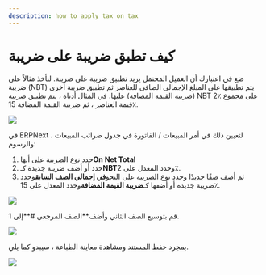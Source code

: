 ```yaml
---
description: how to apply tax on tax
---
```


# كيف تطبق ضريبة على ضريبة

ضع في اعتبارك أن العميل المحتمل يريد تطبيق ضريبة على ضريبة. لنأخذ مثالاً على ضريبة (NBT) يتم تطبيقها على المبلغ الإجمالي الصافي للعناصر ثم تطبيق ضريبة أخرى (ضريبة القيمة المضافة) عليها. في المثال أدناه ، يتم تطبيق ضريبة NBT 2٪ على مجموع قيمة العناصر ، ثم ضريبة القيمة المضافة 15٪.

![](https://docs.erpnext.com/files/jll9vuX.png)

في ERPNext ، لتعيين ذلك في أمر المبيعات / الفاتورة في جدول ضرائب المبيعات والرسوم:

1. حدد نوع الضريبة على أنها**On Net Total**
2. حدد أو أضف ضريبة جديدة كـ**NBT**وحدد المعدل على 2٪.
3. ثم أضف صفًا جديدًا وحدد نوع الضريبة على النحو**في إجمالي الصف السابق**وحدد ضريبة جديدة أو أضفها كـ**ضريبة القيمة المضافة**وحدد المعدل على 15٪.

![](https://docs.erpnext.com/files/XHtxDLI.png)

قم بتوسيع الصف الثاني وأضف\*\*الصف المرجعي #\*\*إلى 1.

![](https://docs.erpnext.com/files/Bh9Vzqp.png)

بمجرد حفظ المستند ومشاهدة معاينة الطباعة ، سيبدو كما يلي.

![](https://docs.erpnext.com/files/O2NF3ri.png)
